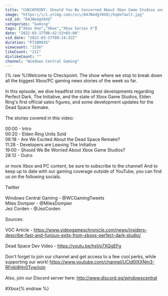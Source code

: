 ```yaml
---
title: "CHECKPOINT: Should You Be Concerned About Xbox Game Studios and The Initiative?"
image: "https:\/\/i.ytimg.com\/vi\/D4JNedgYAVQ\/hqdefault.jpg"
vid_id: "D4JNedgYAVQ"
categories: "Gaming"
tags: ["Xbox One","Xbox","Xbox Series X"]
date: "2022-03-17T06:42:53+03:00"
vid_date: "2022-03-17T00:14:32Z"
duration: "PT28M43S"
viewcount: "1156"
likeCount: "211"
dislikeCount: ""
channel: "Windows Central Gaming"
---
```

{% raw %}Welcome to Checkpoint. The show where we stop to break down all the biggest Xbox/PC gaming news stories of the week so far.<br /><br />In this episode, we dive headfirst into the latest developments regarding Perfect Dark, The Initiative, and the state of Xbox Game Studios, Elden Ring's first official sales figures, and some development updates for the Dead Space Remake. <br /><br />The stories covered in this video:<br /><br />00:00 - Intro<br />00:20 - Elden Ring Units Sold <br />06:18 - Are We Excited About the Dead Space Remake? <br />11:28 - Developers are Leaving The Initiative <br />19:00 - Should We Be Worried About Xbox Game Studios? <br />28:12 - Outro<br /><br />or more Xbox and PC content, be sure to subscribe to the channel! And to keep up to date with our gaming coverage outside of YouTube, you can find us on the following socials.<br /><br />Twitter<br /><br />Windows Central Gaming - @WCGamingTweets <br />Miles Dompier - @MilesDompier <br />Jez Corden - @JezCorden<br /><br />Sources: <br /><br />VGC Article - <a rel="nofollow" target="blank" href="https://www.videogameschronicle.com/news/insiders-describe-fast-and-furious-exits-from-xboxs-perfect-dark-studio/">https://www.videogameschronicle.com/news/insiders-describe-fast-and-furious-exits-from-xboxs-perfect-dark-studio/</a><br /><br />Dead Space Dev Video - <a rel="nofollow" target="blank" href="https://youtu.be/hsVo7XQgEFg">https://youtu.be/hsVo7XQgEFg</a><br /><br />Don't forget to join our channel and get access to a few cool perks, while supporting our work! <a rel="nofollow" target="blank" href="https://www.youtube.com/channel/UCld0lXXNm3-RFnkl4Hn0Tyw/join">https://www.youtube.com/channel/UCld0lXXNm3-RFnkl4Hn0Tyw/join</a><br /><br />Also, join our Discord server here: <a rel="nofollow" target="blank" href="http://www.discord.gg/windowscentral">http://www.discord.gg/windowscentral</a> <br /><br />#Xbox{% endraw %}
